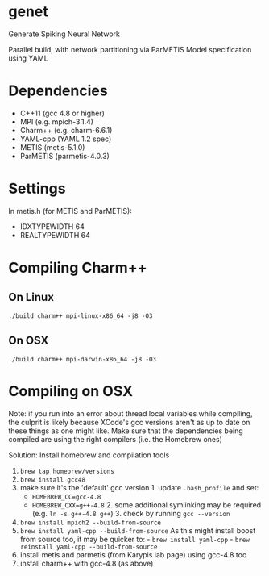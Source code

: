 # genet
  Generate Spiking Neural Network

  Parallel build, with network partitioning via ParMETIS
  Model specification using YAML

# Dependencies
  * C++11 (gcc 4.8 or higher)
  * MPI (e.g. mpich-3.1.4)
  * Charm++ (e.g. charm-6.6.1)
  * YAML-cpp (YAML 1.2 spec)
  * METIS (metis-5.1.0)
  * ParMETIS (parmetis-4.0.3)

# Settings
  In metis.h (for METIS and ParMETIS):
  - IDXTYPEWIDTH 64
  - REALTYPEWIDTH 64

# Compiling Charm++
## On Linux
  `./build charm++ mpi-linux-x86_64 -j8 -O3`
## On OSX
  `./build charm++ mpi-darwin-x86_64 -j8 -O3`

# Compiling on OSX
  Note: if you run into an error about thread local variables while compiling, the culprit is likely because XCode's gcc versions aren't as up to date on these things as one might like. Make sure that the dependencies being compiled are using the right compilers (i.e. the Homebrew ones)
  
  Solution: Install homebrew and compilation tools
  1. `brew tap homebrew/versions`
  2. `brew install gcc48`
  3. make sure it's the 'default' gcc version
    1. update `.bash_profile` and set:
      - `HOMEBREW_CC=gcc-4.8`
      - `HOMEBREW_CXX=g++-4.8`
    2. some additional symlinking may be required (e.g. `ln -s g++-4.8 g++`)
    3. check by running `gcc --version`
  4. `brew install mpich2 --build-from-source`
  5. `brew install yaml-cpp --build-from-source`
    As this might install boost from source too, it may be quicker to:
    - `brew install yaml-cpp`
    - `brew reinstall yaml-cpp --build-from-source`
  6. install metis and parmetis (from Karypis lab page) using gcc-4.8 too
  7. install charm++ with gcc-4.8 (as above)

